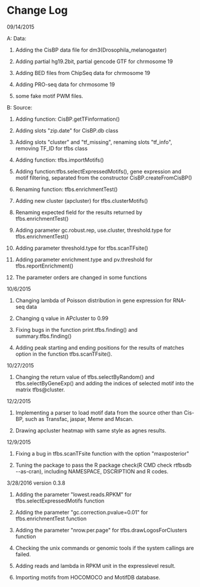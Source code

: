 Change Log
========
09/14/2015

A: Data:

1) Adding the CisBP data file for dm3(Drosophila_melanogaster)

2) Adding partial hg19.2bit, partial gencode GTF for chrmosome 19

3) Adding BED files from ChipSeq data for chrmosome 19

4) Adding PRO-seq data for chrmosome 19

5) some fake motif PWM files.

B: Source: 

1) Adding function: CisBP.getTFinformation()

2) Adding slots "zip.date" for CisBP.db class

3) Adding slots "cluster" and "tf_missing", renaming slots "tf_info", removing TF_ID for tfbs class

4) Adding function: tfbs.importMotifs()

5) Adding function:tfbs.selectExpressedMotifs(), gene expression and motif filtering, separated from the constructor CisBP.createFromCisBP()

6) Renaming function: tfbs.enrichmentTest()

7) Adding new cluster (apcluster) for tfbs.clusterMotifs()

8) Renaming expected field for the results returned by tfbs.enrichmentTest()

9) Adding parameter gc.robust.rep, use.cluster, threshold.type for tfbs.enrichmentTest()

10) Adding parameter threshold.type for tfbs.scanTFsite()

11) Adding parameter enrichment.type and pv.threshold for tfbs.reportEnrichment()

12) The parameter orders are changed in some functions

10/6/2015

1) Changing lambda of Poisson distribution in gene expression for RNA-seq data

2) Changing q value in APcluster to 0.99

3) Fixing bugs in the function print.tfbs.finding() and summary.tfbs.finding()

4) Adding peak starting and ending positions for the results of matches option in the function tfbs.scanTFsite().

10/27/2015

1) Changing the return value of tfbs.selectByRandom() and tfbs.selectByGeneExp() and adding the indices of selected motif into the matrix tfbs@cluster.

12/2/2015

1) Implementing a parser to load motif data from the source other than Cis-BP, such as Transfac, jaspar, Meme and Mscan.

2) Drawing apcluster heatmap with same style as agnes results.

12/9/2015

1) Fixing a bug in tfbs.scanTFsite function with the option "maxposterior"

2) Tuning the package to pass the R package check(R CMD check rtfbsdb --as-cran), including NAMESPACE, DSCRIPTION and R codes. 

3/28/2016 version 0.3.8

1) Adding the parameter "lowest.reads.RPKM" for tfbs.selectExpressedMotifs function

2) Adding the parameter "gc.correction.pvalue=0.01" for tfbs.enrichmentTest function

3) Adding the parameter "nrow.per.page" for tfbs.drawLogosForClusters function

4) Checking the unix commands or genomic tools if the system callings are failed.

5) Adding reads and lambda in RPKM unit in the expresslevel result.

6) Importing motifs from HOCOMOCO and MotifDB database.



